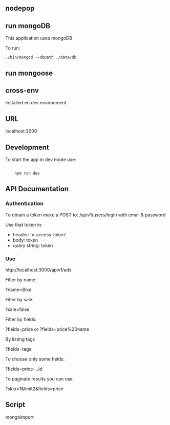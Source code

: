 ## nodepop

## run mongoDB

This application uses mongoDB

To run:

```shell
./bin/mongod --dbpath ./data/db
```

## run mongoose



## cross-env

Installed en dev environment

## URL

localhost:3000

## Development

To start the app in dev mode use:

```shell

    npm run dev

```
## API Documentation

### Authentication

To obtain a token make a POST to: /apiv1/users/login with email & password

Use that token in:
- header: 'x-access-token'
- body: token
- query string: token

### Use

http://localhost:3000/apiv1/ads

Filter by name:

?name=Bike

Filter by sale:

?sale=false

Filter by fields:

?fields=price or ?fields=price%20name

By listing tags 

?fields=tags 

To choose only some fields:

?fields=price- _id

To paginate results you can use

?skip=1&limit2&fields=price

## Script

mongoimport

